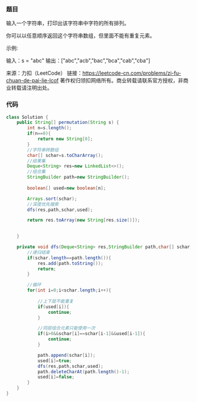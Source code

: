 ### 题目

输入一个字符串，打印出该字符串中字符的所有排列。

 

你可以以任意顺序返回这个字符串数组，但里面不能有重复元素。

 

示例:

输入：s = "abc"
输出：["abc","acb","bac","bca","cab","cba"]

来源：力扣（LeetCode）
链接：https://leetcode-cn.com/problems/zi-fu-chuan-de-pai-lie-lcof
著作权归领扣网络所有。商业转载请联系官方授权，非商业转载请注明出处。

### 代码

```java
class Solution {
    public String[] permutation(String s) {
        int n=s.length();
        if(n==0){
            return new String[0];
        }
        //字符串转数组
        char[] schar=s.toCharArray();
        //结果集
        Deque<String> res=new LinkedList<>();
        //组合集
        StringBuilder path=new StringBuilder();
        
        boolean[] used=new boolean[n];

        Arrays.sort(schar);
        //深度优先搜索
        dfs(res,path,schar,used);

        return res.toArray(new String[res.size()]);

        
    }

    private void dfs(Deque<String> res,StringBuilder path,char[] schar,boolean[] used){
        //递归结束
        if(schar.length==path.length()){
            res.add(path.toString());
            return;
        }

        //循环
        for(int i=0;i<schar.length;i++){
           
            //上下层不能重复
            if(used[i]){
                continue;
            }

            //同层组合元素只能使用一次
            if(i>0&&schar[i]==schar[i-1]&&used[i-1]){
                continue;
            }

            path.append(schar[i]);
            used[i]=true;
            dfs(res,path,schar,used);
            path.deleteCharAt(path.length()-1);
            used[i]=false;
        }
    }
}
```

